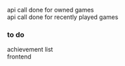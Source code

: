 api call done for owned games  
api call done for recently played games  

### to do  
achievement list  
frontend  